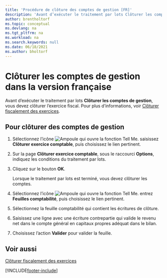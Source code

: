 ```yaml
---
title: 'Procédure de clôture des comptes de gestion [FR]'
description: 'Avant d’exécuter le traitement par lots Clôturer les comptes de gestion, vous devez clôturer l’exercice fiscal.'
author: brentholtorf
ms.topic: conceptual
ms.devlang: na
ms.tgt_pltfrm: na
ms.workload: na
ms.search.keywords: null
ms.date: 06/18/2021
ms.author: bholtorf
---
```

# <a name="close-income-statement-accounts-in-the-french-version"></a>Clôturer les comptes de gestion dans la version française

Avant d’exécuter le traitement par lots **Clôturer les comptes de gestion**, vous devez clôturer l’exercice fiscal. Pour plus d’informations, voir [Clôturer fiscalement des exercices](how-to-fiscally-close-years.md).  

## <a name="to-close-the-income-statement-accounts"></a>Pour clôturer des comptes de gestion

1. Sélectionnez l’icône ![Ampoule qui ouvre la fonction Tell Me.](../../media/ui-search/search_small.png "Dites-moi ce que vous voulez faire") saisissez **Clôturer exercice comptable**, puis choisissez le lien pertinent.  
2. Sur la page **Clôturer exercice comptable**, sous le raccourci **Options**, indiquez les conditions du traitement par lots.  
3. Cliquez sur le bouton **OK**.  

    Lorsque le traitement par lots est terminé, vous devez clôturer les comptes.  

4. Sélectionnez l’icône ![Ampoule qui ouvre la fonction Tell Me.](../../media/ui-search/search_small.png "Dites-moi ce que vous voulez faire") entrez **Feuilles comptabilité**, puis choisissez le lien pertinent.  
5. Sélectionnez la feuille comptabilité qui contient les écritures de clôture.  
6. Saisissez une ligne avec une écriture contrepartie qui valide le revenu net dans le compte général en capitaux propres adéquat dans le bilan.  
7. Choisissez l’action **Valider** pour valider la feuille.  

## <a name="see-also"></a>Voir aussi

[Clôturer fiscalement des exercices](how-to-fiscally-close-years.md)


[!INCLUDE[footer-include](../../includes/footer-banner.md)]
